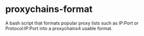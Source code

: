 # proxychains-format

A bash script that formats popular proxy lists such as IP:Port or Protocol:IP:Port into a proxychains4 usable format.
